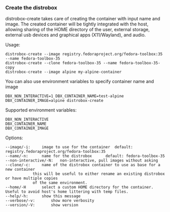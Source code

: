 ### Create the distrobox

distrobox-create takes care of creating the container with input name and image.
The created container will be tightly integrated with the host, allowing sharing of
the HOME directory of the user, external storage, external usb devices and
graphical apps (X11/Wayland), and audio.

Usage:

	distrobox-create --image registry.fedoraproject.org/fedora-toolbox:35 --name fedora-toolbox-35
	distrobox-create --clone fedora-toolbox-35 --name fedora-toolbox-35-copy
	distrobox-create --image alpine my-alpine-container

You can also use environment variables to specify container name and image

	DBX_NON_INTERACTIVE=1 DBX_CONTAINER_NAME=test-alpine DBX_CONTAINER_IMAGE=alpine distrobox-create

Supported environment variables:

	DBX_NON_INTERACTIVE
	DBX_CONTAINER_NAME
	DBX_CONTAINER_IMAGE

Options:

	--image/-i:		image to use for the container	default: registry.fedoraproject.org/fedora-toolbox:35
	--name/-n:		name for the distrobox		default: fedora-toolbox-35
	--non-interactive/-N:	non-interactive, pull images without asking
	--clone/-c:		name of the distrobox container to use as base for a new container
				this will be useful to either rename an existing distrobox or have multiple copies
				of the same environment.
	--home/-H		select a custom HOME directory for the container. Useful to avoid host's home littering with temp files.
	--help/-h:		show this message
	--verbose/-v:		show more verbosity
	--version/-V:		show version
